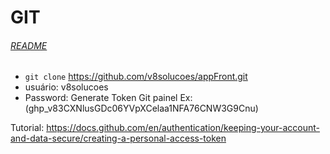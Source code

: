 # GIT
###### [README](./../README.md)
- `git clone` https://github.com/v8solucoes/appFront.git
- usuário: v8solucoes
- Password: Generate Token Git painel Ex: (ghp_v83CXNlusGDc06YVpXCelaa1NFA76CNW3G9Cnu)

Tutorial: https://docs.github.com/en/authentication/keeping-your-account-and-data-secure/creating-a-personal-access-token
